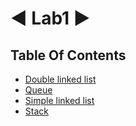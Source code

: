 
# ◄ Lab1 ►





## Table Of Contents

- [Double linked list](https://github.com/moldoveanu-iustin/Algorithms-and-data-structures/tree/Lab1/Double%20linked%20list)
- [Queue](https://github.com/moldoveanu-iustin/Algorithms-and-data-structures/tree/Lab1/Queue)
- [Simple linked list](https://github.com/moldoveanu-iustin/Algorithms-and-data-structures/tree/Lab1/Simple%20linked%20list)
- [Stack](https://github.com/moldoveanu-iustin/Algorithms-and-data-structures/tree/Lab1/Stack)


